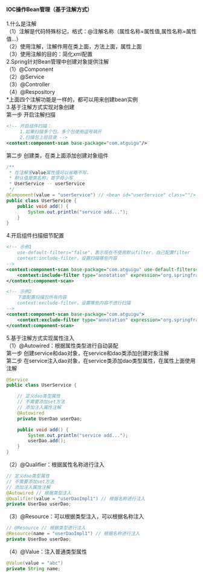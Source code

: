 #### IOC操作Bean管理（基于注解方式）
1.什么是注解  
（1）注解是代码特殊标记，格式：@注解名称（属性名称=属性值,属性名称=属性值...）  
（2）使用注解，注解作用在类上面，方法上面，属性上面  
（3）使用注解的目的：简化xml配置  
2.Spring针对Bean管理中创建对象提供注解  
（1）@Component  
（2）@Service  
（3）@Controller  
（4）@Respository  
\*上面四个注解功能是一样的，都可以用来创建bean实例  
3.基于注解方式实现对象创建  
第一步 开启注解扫描  
```xml
<!-- 开启组件扫描：
     1.如果扫描多个包，多个包使用逗号隔开
     2.扫描包上层目录 -->
<context:component-scan base-package="com.atguigu"/>
```
第二步 创建类，在类上面添加创建对象组件  
```java
/**
 * 在注解里value属性值可以省略不写，
 * 默认值是类名称，首字母小写
 * UserService -- userService
 */
@Component(value = "userService") // <bean id="userService" class=""/>
public class UserService {
    public void add() {
        System.out.println("service add...");
    }
}
```
4.开启组件扫描细节配置  
```xml
<!-- 示例1
    use-default-filters="false"，表示现在不使用默认filter，自己配置filter
    context:include-filter，设置扫描哪些内容
-->
<context:component-scan base-package="com.atguigu" use-default-filters="false">
    <context:include-filter type="annotation" expression="org.springframework.stereotype.Controller"/>
</context:component-scan>

<!-- 示例2
    下面配置扫描包所有内容
    context:exclude-filter，设置哪些内容不进行扫描
-->
<context:component-scan base-package="com.atguigu">
    <context:exclude-filter type="annotation" expression="org.springframework.stereotype.Controller"/>
</context:component-scan>
```
5.基于注解方式实现属性注入  
（1）@Autowired：根据属性类型进行自动装配  
第一步 创建service和dao对象，在service和dao类添加创建对象注解  
第二步 在service注入dao对象，在service类添加dao类型属性，在属性上面使用注解  
```java
@Service
public class UserService {

    // 定义dao类型属性
    // 不需要添加set方法
    // 添加注入属性注解
    @Autowired
    private UserDao userDao;

    public void add() {
        System.out.println("service add...");
        userDao.add();
    }
}
```
（2）@Qualifier：根据属性名称进行注入  
```java
// 定义dao类型属性
// 不需要添加set方法
// 添加注入属性注解
@Autowired // 根据类型注入
@Qualifier(value = "userDaoImpl1") // 根据名称进行注入
private UserDao userDao;
```
（3）@Resource：可以根据类型注入，可以根据名称注入  
```java
// @Resource // 根据类型进行注入
@Resource(name = "userDaoImpl1") // 根据名称进行注入
private UserDao userDao;
```
（4）@Value：注入普通类型属性  
```java
@Value(value = "abc")
private String name;
```